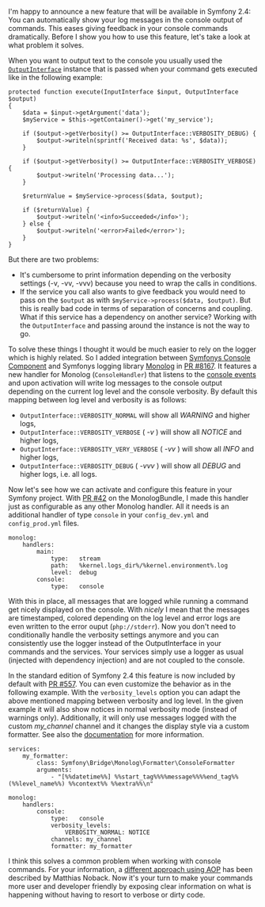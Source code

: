 I'm happy to announce a new feature that will be available in Symfony 2.4: You can automatically show your log messages in the console output of commands.
This eases giving feedback in your console commands dramatically. Before I show you how to use this feature, let's take a look at what problem it solves.

When you want to output text to the console you usually used the [`OutputInterface`](http://api.symfony.com/2.3/Symfony/Component/Console/Output/OutputInterface.html) instance
that is passed when your command gets executed like in the following example:


    protected function execute(InputInterface $input, OutputInterface $output)
    {
        $data = $input->getArgument('data');
        $myService = $this->getContainer()->get('my_service');
    
        if ($output->getVerbosity() >= OutputInterface::VERBOSITY_DEBUG) {
            $output->writeln(sprintf('Received data: %s', $data));
        }
    
        if ($output->getVerbosity() >= OutputInterface::VERBOSITY_VERBOSE) {
            $output->writeln('Processing data...');
        }
    
        $returnValue = $myService->process($data, $output);
    
        if ($returnValue) {
            $output->writeln('<info>Succeeded</info>');
        } else {
            $output->writeln('<error>Failed</error>');
        }
    }

But there are two problems:

- It's cumbersome to print information depending on the verbosity settings (-v, -vv, -vvv) because you need to wrap the calls in conditions.
- If the service you call also wants to give feedback you would need to pass on the `$output` as with `$myService->process($data, $output)`. But this is really bad
code in terms of separation of concerns and coupling. What if this service has a dependency on another service? Working with the `OutputInterface` and passing around the instance is not the way to go.

To solve these things I thought it would be much easier to rely on the logger which is highly related. So I added integration between [Symfonys Console Component](http://symfony.com/doc/current/components/console/index.html) 
and Symfonys logging library [Monolog](https://github.com/Seldaek/monolog) in [PR #8167](https://github.com/symfony/symfony/pull/8167). 
It features a new handler for Monolog (`ConsoleHandler`) that listens to the [console events](http://symfony.com/blog/new-in-symfony-2-3-events-in-the-console-component) 
and upon activation will write log messages to the console output depending on the current log level and the console verbosity. By default this mapping between log level and verbosity is as follows:

- `OutputInterface::VERBOSITY_NORMAL` will show all _WARNING_ and higher logs,
- `OutputInterface::VERBOSITY_VERBOSE` ( _-v_ ) will show all _NOTICE_ and higher logs,
- `OutputInterface::VERBOSITY_VERY_VERBOSE` ( _-vv_ ) will show all _INFO_ and higher logs,
- `OutputInterface::VERBOSITY_DEBUG` ( _-vvv_ ) will show all _DEBUG_ and higher logs, i.e. all logs.

Now let's see how we can activate and configure this feature in your Symfony project. With [PR #42](https://github.com/symfony/MonologBundle/pull/42) on the MonologBundle, I made this handler just as configurable as any other
Monolog handler. All it needs is an additional handler of type `console` in your `config_dev.yml` and `config_prod.yml` files.

    monolog:
        handlers:
            main:
                type:   stream
                path:   %kernel.logs_dir%/%kernel.environment%.log
                level:  debug
            console:
                type:   console

With this in place, all messages that are logged while running a command get nicely displayed on the console. With _nicely_ I mean that the messages
are timestamped, colored depending on the log level and error logs are even written to the error ouput (`php://stderr`).
Now you don't need to conditionally handle the verbosity settings anymore and you can consistently use the logger instead of the OutputInterface in your commands and the services.
Your services simply use a logger as usual (injected with dependency injection) and are not coupled to the console.

In the standard edition of Symfony 2.4 this feature is now included by default with [PR #557](https://github.com/symfony/symfony-standard/pull/557). You can even customize
the behavior as in the following example. With the `verbosity_levels` option you can adapt the above mentioned mapping between verbosity and log level. In the given example it will
also show notices in normal verbosity mode (instead of warnings only). Additionally, it will only use messages logged with the custom *my_channel* channel and it changes the
display style via a custom formatter. See also the [documentation](http://symfony.com/doc/current/cookbook/logging/monolog.html) for more information.

    services:
        my_formatter:
            class: Symfony\Bridge\Monolog\Formatter\ConsoleFormatter
            arguments:
                - "[%%datetime%%] %%start_tag%%%%message%%%%end_tag%% (%%level_name%%) %%context%% %%extra%%\n"
    
    monolog:
        handlers:
            console:
                type:   console
                verbosity_levels:
                    VERBOSITY_NORMAL: NOTICE
                channels: my_channel
                formatter: my_formatter

I think this solves a common problem when working with console commands. For your information, a
[different approach using AOP](http://php-and-symfony.matthiasnoback.nl/2013/07/symfony2-rich-console-command-output-using-aop/) has been described by Matthias Noback. 
Now it's your turn to make your commands more user and developer friendly by exposing clear information on what is happening without having to resort to verbose or dirty code.
